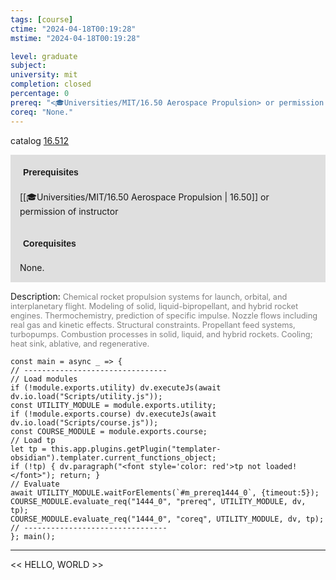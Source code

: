 ```yaml
---
tags: [course]
ctime: "2024-04-18T00:19:28"
mstime: "2024-04-18T00:19:28"

level: graduate
subject: 
university: mit
completion: closed
percentage: 0
prereq: "<🎓Universities/MIT/16.50 Aerospace Propulsion> or permission of instructor"
coreq: "None."
---
```


catalog [16.512](http://student.mit.edu/catalog/m16a.html#16.512)

<span style="display: block; padding: 15px; background-color: rgb(100, 100, 100, 0.2);"><font id="m_prereq1444_0" style="display: block; font-family: Arial, sans-serif; font-weight: bold; padding: 5px">Prerequisites</font><br><span id="prereq1444_0">[[🎓Universities/MIT/16.50 Aerospace Propulsion | 16.50]] or permission of instructor</span></span>
<span style="display: block; padding: 15px; background-color: rgb(100, 100, 100, 0.2);"><font id="m_coreq1444_0" style="display: block; font-family: Arial, sans-serif; font-weight: bold; padding: 5px">Corequisites</font><br><span id="coreq1444_0">None.</span></span>

<font style="">Description:</font>
<font style="color: grey; font-size: 0.8rem;">Chemical rocket propulsion systems for launch, orbital, and interplanetary flight. Modeling of solid, liquid-bipropellant, and hybrid rocket engines. Thermochemistry, prediction of specific impulse. Nozzle flows including real gas and kinetic effects. Structural constraints. Propellant feed systems, turbopumps. Combustion processes in solid, liquid, and hybrid rockets. Cooling; heat sink, ablative, and regenerative.</font>

```dataviewjs
const main = async _ => {
// --------------------------------
// Load modules
if (!module.exports.utility) dv.executeJs(await dv.io.load("Scripts/utility.js"));
const UTILITY_MODULE = module.exports.utility;
if (!module.exports.course) dv.executeJs(await dv.io.load("Scripts/course.js"));
const COURSE_MODULE = module.exports.course;
// Load tp
let tp = this.app.plugins.getPlugin("templater-obsidian").templater.current_functions_object;
if (!tp) { dv.paragraph("<font style='color: red'>tp not loaded!</font>"); return; }
// Evaluate
await UTILITY_MODULE.waitForElements(`#m_prereq1444_0`, {timeout:5});
COURSE_MODULE.evaluate_req("1444_0", "prereq", UTILITY_MODULE, dv, tp);
COURSE_MODULE.evaluate_req("1444_0", "coreq", UTILITY_MODULE, dv, tp);
// --------------------------------
}; main();
```

---

<< HELLO, WORLD >>
